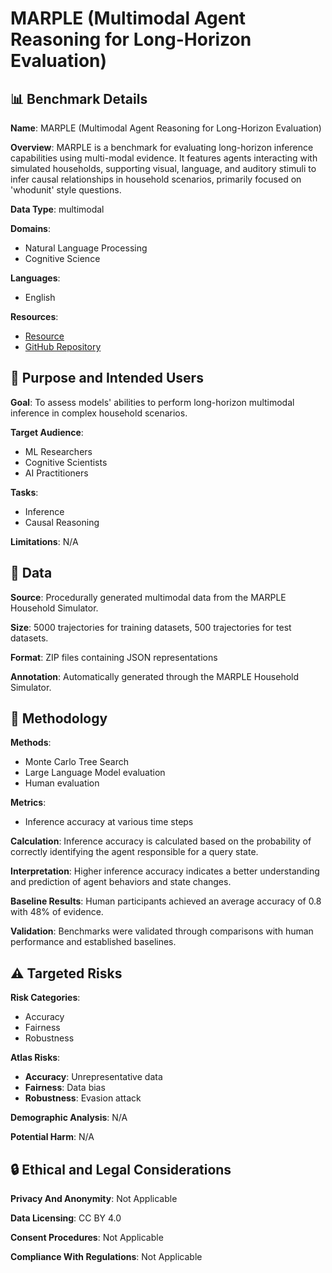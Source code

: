 # MARPLE (Multimodal Agent Reasoning for Long-Horizon Evaluation)

## 📊 Benchmark Details

**Name**: MARPLE (Multimodal Agent Reasoning for Long-Horizon Evaluation)

**Overview**: MARPLE is a benchmark for evaluating long-horizon inference capabilities using multi-modal evidence. It features agents interacting with simulated households, supporting visual, language, and auditory stimuli to infer causal relationships in household scenarios, primarily focused on 'whodunit' style questions.

**Data Type**: multimodal

**Domains**:
- Natural Language Processing
- Cognitive Science

**Languages**:
- English

**Resources**:
- [Resource](https://marple-benchmark.github.io/)
- [GitHub Repository](https://github.com/marple-benchmark/marple)

## 🎯 Purpose and Intended Users

**Goal**: To assess models' abilities to perform long-horizon multimodal inference in complex household scenarios.

**Target Audience**:
- ML Researchers
- Cognitive Scientists
- AI Practitioners

**Tasks**:
- Inference
- Causal Reasoning

**Limitations**: N/A

## 💾 Data

**Source**: Procedurally generated multimodal data from the MARPLE Household Simulator.

**Size**: 5000 trajectories for training datasets, 500 trajectories for test datasets.

**Format**: ZIP files containing JSON representations

**Annotation**: Automatically generated through the MARPLE Household Simulator.

## 🔬 Methodology

**Methods**:
- Monte Carlo Tree Search
- Large Language Model evaluation
- Human evaluation

**Metrics**:
- Inference accuracy at various time steps

**Calculation**: Inference accuracy is calculated based on the probability of correctly identifying the agent responsible for a query state.

**Interpretation**: Higher inference accuracy indicates a better understanding and prediction of agent behaviors and state changes.

**Baseline Results**: Human participants achieved an average accuracy of 0.8 with 48% of evidence.

**Validation**: Benchmarks were validated through comparisons with human performance and established baselines.

## ⚠️ Targeted Risks

**Risk Categories**:
- Accuracy
- Fairness
- Robustness

**Atlas Risks**:
- **Accuracy**: Unrepresentative data
- **Fairness**: Data bias
- **Robustness**: Evasion attack

**Demographic Analysis**: N/A

**Potential Harm**: N/A

## 🔒 Ethical and Legal Considerations

**Privacy And Anonymity**: Not Applicable

**Data Licensing**: CC BY 4.0

**Consent Procedures**: Not Applicable

**Compliance With Regulations**: Not Applicable
